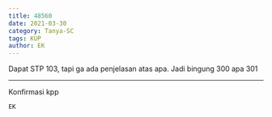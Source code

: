 ```yaml
---
title: 48560
date: 2021-03-30
category: Tanya-SC
tags: KUP
author: EK
---
```


Dapat STP 103, tapi ga ada penjelasan atas apa. Jadi bingung 300 apa 301

---

Konfirmasi kpp

`EK`
